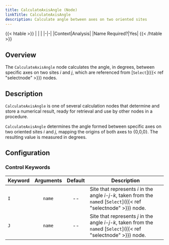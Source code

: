 ```yaml
---
title: CalculateAxisAngle (Node)
linkTitle: CalculateAxisAngle
description: Calculate angle between axes on two oriented sites
---
```


{{< htable >}}
| | |
|-|-|
|Context|Analysis|
|Name Required?|Yes|
{{< /htable >}}

## Overview

The `CalculateAxisAngle` node calculates the angle, in degrees, between specific axes on two sites $i$ and $j$, which are referenced from [`Select`]({{< ref "selectnode" >}}) nodes.

## Description

`CalculateAxisAngle` is one of several calculation nodes that determine and store a numerical result, ready for retrieval and use by other nodes in a procedure.

`CalculateAxisAngle` determines the angle formed between specific axes on two oriented sites $i$ and $j$, mapping the origins of both axes to {0,0,0}. The resulting value is measured in degrees.

## Configuration

### Control Keywords

|Keyword|Arguments|Default|Description|
|:------|:--:|:-----:|-----------|
|`I`|`name`|--|Site that represents $i$ in the angle $i$-$j$-$k$, taken from the `name`d [`Select`]({{< ref "selectnode" >}}) node.|
|`J`|`name`|--|Site that represents $j$ in the angle $i$-$j$-$k$, taken from the `name`d [`Select`]({{< ref "selectnode" >}}) node.|
